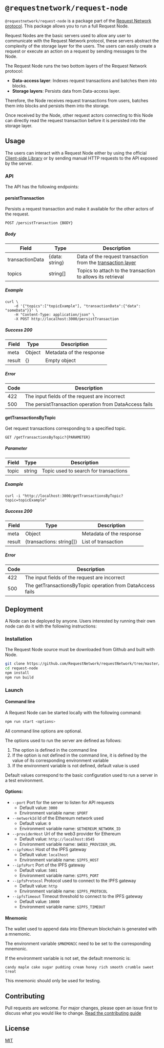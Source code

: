 # `@requestnetwork/request-node`

`@requestnetwork/request-node` is a package part of the [Request Network protocol](https://github.com/RequestNetwork/requestNetwork).
This package allows you to run a full Request Node. 

Request Nodes are the basic servers used to allow any user to communicate with the Request Network protocol, these servers abstract the complexity of the storage layer for the users. The users can easily create a request or execute an action on a request by sending messages to the Node.


The Request Node runs the two bottom layers of the Request Network protocol:

- **Data-access layer**: Indexes request transactions and batches them into blocks.
- **Storage layers**: Persists data from Data-access layer.

Therefore, the Node receives request transactions from users, batches them into blocks and persists them into the storage.

Once received by the Node, other request actors connecting to this Node can directly read the request transaction before it is persisted into the storage layer.

## Usage

The users can interact with a Request Node either by using the official [Client-side Library](https://github.com/RequestNetwork/requestNetwork/tree/master/packages/request-client.js) or by sending manual HTTP requests to the API exposed by the server.

### API

The API has the following endpoints:

#### persistTransaction

Persists a request transaction and make it available for the other actors of the request.

```
POST /persistTransaction {BODY}
```

##### Body

| Field           | Type   | Description                                                 |
|-----------------|--------|-------------------------------------------------------------|
| transactionData | {data: string} | Data of the request transaction from the [transaction layer](https://github.com/RequestNetwork/requestNetwork/tree/master/packages/transaction-manager)  |
| topics          | string[] | Topics to attach to the transaction to allows its retrieval |
 
##### Example

```
curl \
	-d '{"topics":["topicExample"], "transactionData":{"data": "someData"}}' \
	-H "Content-Type: application/json" \
	-X POST http://localhost:3000/persistTransaction
```

##### Success 200

| Field  | Type                     | Description              |
|--------|--------------------------|--------------------------|
| meta   | Object                   | Metadata of the response |
| result | {} | Empty object      |

##### Error

| Code | Description                                            |
|------|--------------------------------------------------------|
| 422  | The input fields of the request are incorrect          |
| 500  | The persistTransaction operation from DataAccess fails |

#### getTransactionsByTopic

Get request transactions corresponding to a specified topic.

```
GET /getTransactionsByTopic?{PARAMETER}
```

##### Parameter

| Field | Type   | Description                           |
|-------|--------|---------------------------------------|
| topic | string | Topic used to search for transactions |

##### Example

```
curl -i "http://localhost:3000/getTransactionsByTopic?topic=topicExample"
```

##### Success 200

| Field  | Type                     | Description              |
|--------|--------------------------|--------------------------|
| meta   | Object                   | Metadata of the response |
| result | {transactions: string[]} | List of transaction      |

##### Error

| Code | Description                                                |
|------|------------------------------------------------------------|
| 422  | The input fields of the request are incorrect              |
| 500  | The getTransactionsByTopic operation from DataAccess fails |

## Deployment

A Node can be deployed by anyone. Users interested by running their own node can do it with the following instructions:

### Installation

The Request Node source must be downloaded from Github and built with Node.

```bash
git clone https://github.com/RequestNetwork/requestNetwork/tree/master/packages/request-node/request-node.git
cd request-node
npm install
npm run build
```

### Launch

#### Command line

A Request Node can be started locally with the following command:

```bash
npm run start <options>
```

All command line options are optional.

The options used to run the server are defined as follows:

1. The option is defined in the command line
2. If the option is not defined in the command line, it is defined by the value of its corresponding environment variable
3. If the environment variable is not defined, default value is used

Default values correspond to the basic configuration used to run a server in a test environment.

#### Options:

- `--port` Port for the server to listen for API requests
	- Default value: `3000`
	- Environment variable name: `$PORT`
- `--networkId` Id of the Ethereum network used
	- Default value: `0`
	- Environment variable name: `$ETHEREUM_NETWORK_ID`
- `--providerHost` Url of the web3 provider for Ethereum
	- Default value: `http://localhost:8545`
	- Environment variable name: `$WEB3_PROVIDER_URL`
- `--ipfsHost` Host of the IPFS gateway
	- Default value: `localhost`
	- Environment variable name: `$IPFS_HOST`
- `--ipfsPort` Port of the IPFS gateway
	- Default value: `5001`
	- Environment variable name: `$IPFS_PORT`
- `--ipfsProtocol` Protocol used to connect to the IPFS gateway
	- Default value: `http`
	- Environment variable name: `$IPFS_PROTOCOL`
- `--ipfsTimeout` Timeout threshold to connect to the IPFS gateway
	- Default value: `10000 `
	- Environment variable name: `$IPFS_TIMEOUT`

#### Mnemonic

The wallet used to append data into Ethereum blockchain is generated with a mnemonic.

The environment variable `$MNEMONIC` need to be set to the corresponding mnemonic.

If the environment variable is not set, the default mnemonic is:

```
candy maple cake sugar pudding cream honey rich smooth crumble sweet treat
```

This mnemonic should only be used for testing.

## Contributing

Pull requests are welcome. For major changes, please open an issue first to discuss what you would like to change. 
[Read the contributing guide](https://github.com/RequestNetwork/requestNetwork/blob/master/CONTRIBUTING.md)

## License

[MIT](https://github.com/RequestNetwork/requestNetwork/blob/develop-v2/LICENSE)
